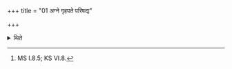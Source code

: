+++
title = "01 अग्ने गृहपते परिषद्य"

+++

<details><summary>थिते</summary>

1. With agne gr̥hapate pariṣadya juṣasva svāhā[^1] (the Adhvaryu) offers one or two or three or four (libations) in the Garhapatya(-fire) by means of the spoon (Sruva).  


[^1]: MS I.8.5; KS VI.8.
</details>
